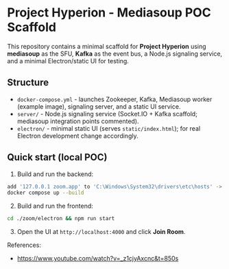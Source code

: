 # Project Hyperion - Mediasoup POC Scaffold

This repository contains a minimal scaffold for **Project Hyperion** using **mediasoup** as the SFU, **Kafka** as the event bus, a Node.js signaling service, and a minimal Electron/static UI for testing.

## Structure
- `docker-compose.yml` - launches Zookeeper, Kafka, Mediasoup worker (example image), signaling server, and a static UI service.
- `server/` - Node.js signaling service (Socket.IO + Kafka scaffold; mediasoup integration points commented).
- `electron/` - minimal static UI (serves `static/index.html`); for real Electron development change accordingly.

## Quick start (local POC)

1. Build and run the backend:
```bash
add '127.0.0.1 zoom.app' to 'C:\Windows\System32\drivers\etc\hosts' -> for ssl
docker compose up --build
```

2. Build and run the frontend:
```bash
cd ./zoom/electron && npm run start
```

3. Open the UI at `http://localhost:4000` and click **Join Room**.

<!-- ## Notes & Next Steps
- `mediasoup` requires native build tools and must be configured with real network settings, ICE servers, and transports. The server scaffold shows where to integrate mediasoup worker/router/transport logic.
- This scaffold uses Kafka for room-level signaling topics. Expand topics and consumers to implement chat history, system events, and more.
- For a fully working SFU test, follow mediasoup official quickstart to create router/transports and exchange SDP/ICE between client and server.

If you want, I can now:
- Implement the mediasoup router/transport creation flows in `server/index.js` (note: mediasoup native build required),
- Add client-side SDP/transport exchange in the UI,
- Or generate a zip of this scaffold so you can download it. -->

References:
- https://www.youtube.com/watch?v=_z1cjyAxcnc&t=850s
